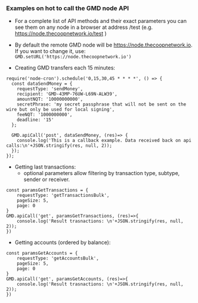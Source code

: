 ### Examples on hot to call the GMD node API
- For a complete list of API methods and their exact parameters you can see them on any node in a browser at address <GMD node address>/test (e.g. https://node.thecoopnetwork.io/test )
- By default the remote GMD node will be https://node.thecoopnetwork.io. If you want to change it, use:
`GMD.setURL('https://node.thecoopnetwork.io')`


- Creating GMD transfers each 15 minutes:

```
require('node-cron').schedule('0,15,30,45 * * * *', () => {
  const dataSendMoney = {
    requestType: 'sendMoney',
    recipient: 'GMD-43MP-76UW-L69N-ALW39',
    amountNQT: '10000000000',
    secretPhrase: 'my secret passphrase that will not be sent on the wire but only be used for local signing',
    feeNQT: '1000000000',
    deadline: '15'
  };

  GMD.apiCall('post', dataSendMoney, (res)=> {
    console.log('This is a callback example. Data received back on api calls:\n'+JSON.stringify(res, null, 2));
  });
});
```

- Getting last transactions:
    - optional parameters allow filtering by transaction type, subtype, sender or receiver.
```
const paramsGetTransactions = { 
    requestType: 'getTransactionsBulk',
    pageSize: 5,
    page: 0
}
GMD.apiCall('get', paramsGetTransactions, (res)=>{
    console.log('Result trasnactions: \n'+JSON.stringify(res, null, 2));
})
```
- Getting accounts (ordered by balance):
```
const paramsGetAccounts = {
    requestType: 'getAccountsBulk',
    pageSize: 5,
    page: 0
}
GMD.apiCall('get', paramsGetAccounts, (res)=>{
    console.log('Result trasnactions: \n'+JSON.stringify(res, null, 2));
})
```
